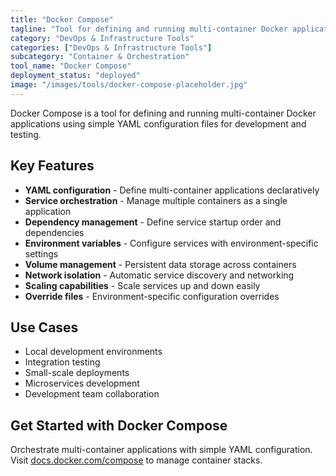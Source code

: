 ```yaml
---
title: "Docker Compose"
tagline: "Tool for defining and running multi-container Docker applications"
category: "DevOps & Infrastructure Tools"
categories: ["DevOps & Infrastructure Tools"]
subcategory: "Container & Orchestration"
tool_name: "Docker Compose"
deployment_status: "deployed"
image: "/images/tools/docker-compose-placeholder.jpg"
---
```

Docker Compose is a tool for defining and running multi-container Docker applications using simple YAML configuration files for development and testing.

## Key Features

- **YAML configuration** - Define multi-container applications declaratively
- **Service orchestration** - Manage multiple containers as a single application
- **Dependency management** - Define service startup order and dependencies
- **Environment variables** - Configure services with environment-specific settings
- **Volume management** - Persistent data storage across containers
- **Network isolation** - Automatic service discovery and networking
- **Scaling capabilities** - Scale services up and down easily
- **Override files** - Environment-specific configuration overrides

## Use Cases

- Local development environments
- Integration testing
- Small-scale deployments
- Microservices development
- Development team collaboration

## Get Started with Docker Compose

Orchestrate multi-container applications with simple YAML configuration. Visit [docs.docker.com/compose](https://docs.docker.com/compose) to manage container stacks.